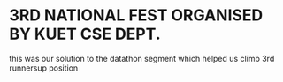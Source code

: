# 3RD NATIONAL FEST ORGANISED BY KUET CSE DEPT.

this was our solution to the datathon segment which helped us climb 3rd runnersup position
